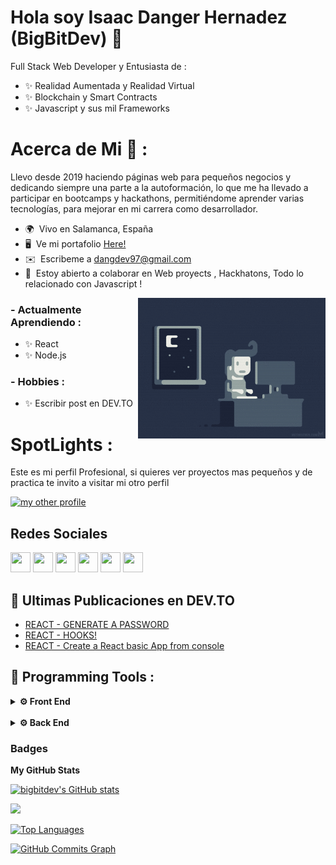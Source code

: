 
Hola soy Isaac Danger Hernadez (BigBitDev)  👋
==============================================

Full Stack Web Developer y Entusiasta de :

- ✨ Realidad Aumentada y Realidad Virtual
- ✨ Blockchain y Smart Contracts
- ✨ Javascript y sus mil Frameworks

Acerca de Mi 💬 :
=================

Llevo desde 2019 haciendo páginas web para pequeños negocios y dedicando siempre una parte a la autoformación, lo que me ha llevado a participar en bootcamps y hackathons, permitiéndome aprender varias tecnologías, para mejorar en mi carrera como desarrollador.

* 🌍  Vivo en Salamanca, España
* 🖥️  Ve mi portafolio [Here!](https://ibigbitdev.vercel.app/)
* ✉️  Escribeme a  [dangdev97@gmail.com](mailto:dangdev97@gmail.com)
* 🤝  Estoy abierto a colaborar en Web proyects , Hackhatons, Todo lo relacionado con Javascript !


<img hight="300" width="300" alt="GIF" align="right" src="https://github.com/iBigBitDev97/Readme-components/blob/master/e426702edf874b181aced1e2fa5c6cde.gif">

### - Actualmente Aprendiendo :
- ✨ React
- ✨ Node.js

### - Hobbies : 
- ✨ Escribir post en DEV.TO


SpotLights : 
=================
<p>Este es mi perfil Profesional, si quieres ver proyectos mas pequeños y de practica te invito a visitar mi otro perfil </p> 

[![my other profile](https://img.shields.io/badge/github-000?style=for-the-badge&logo=github&logoColor=white)](https://github.com/iBigBitDev97)

Redes Sociales
------------------

<p align="left"> <a href="https://www.codesandbox.com/bigbitdev" target="_blank" rel="noreferrer"><img src="https://raw.githubusercontent.com/danielcranney/readme-generator/main/public/icons/socials/codesandbox-dark.svg" width="32" height="32" /></a> <a href="https://www.dev.to/bigbitdev" target="_blank" rel="noreferrer"><img src="https://raw.githubusercontent.com/danielcranney/readme-generator/main/public/icons/socials/devdotto-dark.svg" width="32" height="32" /></a> <a href="https://www.github.com/bigbitdev" target="_blank" rel="noreferrer"><img src="https://raw.githubusercontent.com/danielcranney/readme-generator/main/public/icons/socials/github-dark.svg" width="32" height="32" /></a> <a href="https://bigbitdev" target="_blank" rel="noreferrer"><img src="https://raw.githubusercontent.com/danielcranney/readme-generator/main/public/icons/socials/hashnode.svg" width="32" height="32" /></a> <a href="https://www.stackoverflow.com/users/bigbitdev" target="_blank" rel="noreferrer"><img src="https://raw.githubusercontent.com/danielcranney/readme-generator/main/public/icons/socials/stackoverflow.svg" width="32" height="32" /></a> <a href="https://www.twitter.com/bigbitdev" target="_blank" rel="noreferrer"><img src="https://raw.githubusercontent.com/danielcranney/readme-generator/main/public/icons/socials/twitter.svg" width="32" height="32" /></a></p>


## 📰 Ultimas Publicaciones en DEV.TO

<!-- BLOG-POST-LIST:START -->
- [REACT - GENERATE A PASSWORD](https://dev.to/bigbitdev/generate-password-on-react-48gp)
- [REACT - HOOKS!](https://dev.to/bigbitdev/react-hooks-35ll)
- [REACT - Create a React basic App from console](https://dev.to/bigbitdev/reactjs-how-to-create-a-react-basic-app-from-console-1bk0)
<!-- BLOG-POST-LIST:END -->



## 💬 Programming Tools  :

 <details>	
  <br />
  <summary><b>⚙️ Front End</b></summary>
  	<p align="left">
<a href="https://developer.mozilla.org/en-US/docs/Web/JavaScript" target="_blank" rel="noreferrer"><img src="https://raw.githubusercontent.com/danielcranney/readme-generator/main/public/icons/skills/javascript-colored.svg" width="36" height="36" alt="Javascript" /></a>
<a href="https://developer.mozilla.org/en-US/docs/Glossary/HTML5" target="_blank" rel="noreferrer"><img src="https://raw.githubusercontent.com/danielcranney/readme-generator/main/public/icons/skills/html5-colored.svg" width="36" height="36" alt="HTML5" /></a>
<a href="https://reactjs.org/" target="_blank" rel="noreferrer"><img src="https://raw.githubusercontent.com/danielcranney/readme-generator/main/public/icons/skills/react-colored.svg" width="36" height="36" alt="React" /></a>
<a href="https://www.w3.org/TR/CSS/#css" target="_blank" rel="noreferrer"><img src="https://raw.githubusercontent.com/danielcranney/readme-generator/main/public/icons/skills/css3-colored.svg" width="36" height="36" alt="CSS3" /></a>
<a href="https://tailwindcss.com/" target="_blank" rel="noreferrer"><img src="https://raw.githubusercontent.com/danielcranney/readme-generator/main/public/icons/skills/tailwindcss-colored.svg" width="36" height="36" alt="TailwindCSS" /></a>
<a href="https://getbootstrap.com/" target="_blank" rel="noreferrer"><img src="https://raw.githubusercontent.com/danielcranney/readme-generator/main/public/icons/skills/bootstrap-colored.svg" width="36" height="36" alt="Bootstrap" /></a>
<a href="https://redux.js.org/" target="_blank" rel="noreferrer"><img src="https://raw.githubusercontent.com/danielcranney/readme-generator/main/public/icons/skills/redux-colored.svg" width="36" height="36" alt="Redux" /></a>
<a href="https://mui.com/" target="_blank" rel="noreferrer"><img src="https://raw.githubusercontent.com/danielcranney/readme-generator/main/public/icons/skills/materialui-colored.svg" width="36" height="36" alt="Material UI" /></a>
	</p>
</details>

<br/>

 <details>	
  <br />
  <summary><b>⚙️ Back End</b></summary>
  <p align="left">	
<a href="https://nodejs.org/en/" target="_blank" rel="noreferrer"><img src="https://raw.githubusercontent.com/danielcranney/readme-generator/main/public/icons/skills/nodejs-colored.svg" width="36" height="36" alt="NodeJS" /></a>
<a href="https://www.mysql.com/" target="_blank" rel="noreferrer"><img src="https://raw.githubusercontent.com/danielcranney/readme-generator/main/public/icons/skills/mysql-colored.svg" width="36" height="36" alt="MySQL" /></a>
<a href="https://www.postgresql.org/" target="_blank" rel="noreferrer"><img src="https://raw.githubusercontent.com/danielcranney/readme-generator/main/public/icons/skills/postgresql-colored.svg" width="36" height="36" alt="PostgreSQL" /></a>
<a href="https://firebase.google.com/" target="_blank" rel="noreferrer"><img src="https://raw.githubusercontent.com/danielcranney/readme-generator/main/public/icons/skills/firebase-colored.svg" width="36" height="36" alt="Firebase" /></a>
<a href="https://www.heroku.com/" target="_blank" rel="noreferrer"><img src="https://raw.githubusercontent.com/danielcranney/readme-generator/main/public/icons/skills/heroku-colored.svg" width="36" height="36" alt="Heroku" /></a>
<a href="https://flask.palletsprojects.com/en/2.0.x/" target="_blank" rel="noreferrer"><img src="https://raw.githubusercontent.com/danielcranney/readme-generator/main/public/icons/skills/flask-colored-dark.svg" width="36" height="36" alt="Flask" /></a>
</p>
</details>     

### Badges

<b>My GitHub Stats</b>

<a href="http://www.github.com/bigbitdev"><img src="https://github-readme-stats.vercel.app/api?username=bigbitdev&show_icons=true&hide=&count_private=true&title_color=0891b2&text_color=ffffff&icon_color=0891b2&bg_color=1c1917&hide_border=true&show_icons=true" alt="bigbitdev's GitHub stats" /></a>

<a href="http://www.github.com/bigbitdev"><img src="https://github-readme-streak-stats.herokuapp.com/?user=bigbitdev&stroke=ffffff&background=1c1917&ring=0891b2&fire=0891b2&currStreakNum=ffffff&currStreakLabel=0891b2&sideNums=ffffff&sideLabels=ffffff&dates=ffffff&hide_border=true" /></a>

<a href="https://github.com/bigbitdev" align="right"><img src="https://github-readme-stats.vercel.app/api/top-langs/?username=bigbitdev&langs_count=10&title_color=0891b2&text_color=ffffff&icon_color=0891b2&bg_color=1c1917&hide_border=true&locale=en&custom_title=Top%20%Languages" alt="Top Languages" /></a>

<a href="http://www.github.com/bigbitdev"><img src="https://activity-graph.herokuapp.com/graph?username=bigbitdev&bg_color=1c1917&color=ffffff&line=0891b2&point=ffffff&area_color=1c1917&area=true&hide_border=true&custom_title=GitHub%20Commits%20Graph" alt="GitHub Commits Graph" /></a>








